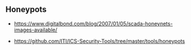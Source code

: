 ## Honeypots 

  * https://www.digitalbond.com/blog/2007/01/05/scada-honeynets-images-available/

  * https://github.com/ITI/ICS-Security-Tools/tree/master/tools/honeypots
